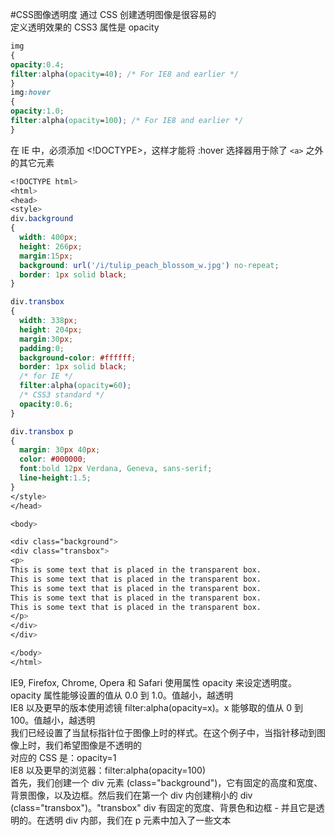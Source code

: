 #CSS图像透明度
通过 CSS 创建透明图像是很容易的               
定义透明效果的 CSS3 属性是 opacity           
```css
img
{
opacity:0.4;
filter:alpha(opacity=40); /* For IE8 and earlier */
}
img:hover
{
opacity:1.0;
filter:alpha(opacity=100); /* For IE8 and earlier */
}
```
在 IE 中，必须添加 <!DOCTYPE>，这样才能将 :hover 选择器用于除了 `<a>` 之外的其它元素            
```css
<!DOCTYPE html>
<html>
<head>
<style>
div.background
{
  width: 400px;
  height: 266px;
  margin:15px;
  background: url('/i/tulip_peach_blossom_w.jpg') no-repeat;
  border: 1px solid black;
}

div.transbox
{
  width: 338px;
  height: 204px;
  margin:30px;
  padding:0;
  background-color: #ffffff;
  border: 1px solid black;
  /* for IE */
  filter:alpha(opacity=60);
  /* CSS3 standard */
  opacity:0.6;
}

div.transbox p
{
  margin: 30px 40px;
  color: #000000;
  font:bold 12px Verdana, Geneva, sans-serif;
  line-height:1.5;
}
</style>
</head>

<body>

<div class="background">
<div class="transbox">
<p>
This is some text that is placed in the transparent box.
This is some text that is placed in the transparent box.
This is some text that is placed in the transparent box.
This is some text that is placed in the transparent box.
This is some text that is placed in the transparent box.
</p>
</div>
</div>

</body>
</html>
```
IE9, Firefox, Chrome, Opera 和 Safari 使用属性 opacity 来设定透明度。opacity 属性能够设置的值从 0.0 到 1.0。值越小，越透明               
IE8 以及更早的版本使用滤镜 filter:alpha(opacity=x)。x 能够取的值从 0 到 100。值越小，越透明                
我们已经设置了当鼠标指针位于图像上时的样式。在这个例子中，当指针移动到图像上时，我们希望图像是不透明的             
对应的 CSS 是：opacity=1         
IE8 以及更早的浏览器：filter:alpha(opacity=100)        
首先，我们创建一个 div 元素 (class="background")，它有固定的高度和宽度、背景图像，以及边框。然后我们在第一个 div 内创建稍小的 div (class="transbox")。"transbox" div 有固定的宽度、背景色和边框 - 并且它是透明的。在透明 div 内部，我们在 p 元素中加入了一些文本






